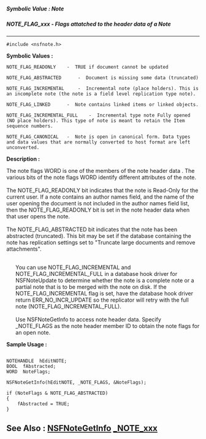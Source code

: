 ##### Symbolic Value : Note
##### NOTE_FLAG_xxx - Flags attatched to the header data of a Note
---
```
#include <nsfnote.h>
```

**Symbolic Values :**

	NOTE_FLAG_READONLY	  -  TRUE if document cannot be updated

	NOTE_FLAG_ABSTRACTED	  -  Document is missing some data (truncated)

	NOTE_FLAG_INCREMENTAL	  -  Incremental note (place holders). This is an incomplete note (the note is a field level replication type note).

	NOTE_FLAG_LINKED	  -  Note contains linked items or linked objects.

	NOTE_FLAG_INCREMENTAL_FULL	  -  Incremental type note Fully opened (NO place holders). This type of note is meant to retain the Item sequence numbers.

	NOTE_FLAG_CANONICAL	  -  Note is open in canonical form. Data types and data values that are normally converted to host format are left unconverted.


**Description :**

The note flags WORD is one of the members of the note header data . The various bits of the note flags WORD identify different attributes of the note. <br>
<br>
The NOTE_FLAG_READONLY bit indicates that the note is Read-Only for the current user. If a note contains an author names field, and the name of the user opening the document is not included in the author names field list, then  the NOTE_FLAG_READONLY bit is set in the note header data when that user opens the note.<br>
<br>
The NOTE_FLAG_ABSTRACTED bit indicates that the note has been abstracted (truncated). This bit may be set if the database containing the note has replication settings set to &quot;Truncate large documents and remove attachments&quot;.<br>

<ul><br>
You can use NOTE_FLAG_INCREMENTAL and NOTE_FLAG_INCREMENTAL_FULL in a database hook driver for NSFNoteUpdate to determine whether the note is a complete note or a partial note that is to be merged with the note on disk.  If the NOTE_FLAG_INCREMENTAL flag is set, have the database hook driver return ERR_NO_INCR_UPDATE so the replicator will retry with the full note (NOTE_FLAG_INCREMENTAL_FULL).<br>
<br>
Use NSFNoteGetInfo to access note header data.   Specify _NOTE_FLAGS as the note header member ID to obtain the note flags for an open note.</ul>



**Sample Usage :**
```

NOTEHANDLE  hEditNOTE;
BOOL  fAbstracted;
WORD  NoteFlags;

NSFNoteGetInfo(hEditNOTE, _NOTE_FLAGS, &NoteFlags);

if (NoteFlags & NOTE_FLAG_ABSTRACTED)
{
    fAbstracted = TRUE;
}
```

**See Also :**
[NSFNoteGetInfo](/domino-c-api-docs/reference/Func/NSFNoteGetInfo)
[_NOTE_xxx](/domino-c-api-docs/reference/Symb/_NOTE_xxx)
---
